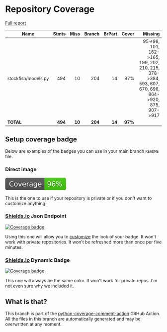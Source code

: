 # Repository Coverage

[Full report](https://htmlpreview.github.io/?https://github.com/johndoknjas/stockfish-1/blob/python-coverage-comment-action-data/htmlcov/index.html)

| Name                |    Stmts |     Miss |   Branch |   BrPart |   Cover |   Missing |
|-------------------- | -------: | -------: | -------: | -------: | ------: | --------: |
| stockfish/models.py |      494 |       10 |      204 |       14 |     97% |95->98, 101, 162->165, 199, 202, 210, 215, 378->384, 593, 607, 670, 698, 864->920, 875, 907->917 |
|           **TOTAL** |  **494** |   **10** |  **204** |   **14** | **97%** |           |


## Setup coverage badge

Below are examples of the badges you can use in your main branch `README` file.

### Direct image

[![Coverage badge](https://raw.githubusercontent.com/johndoknjas/stockfish-1/python-coverage-comment-action-data/badge.svg)](https://htmlpreview.github.io/?https://github.com/johndoknjas/stockfish-1/blob/python-coverage-comment-action-data/htmlcov/index.html)

This is the one to use if your repository is private or if you don't want to customize anything.

### [Shields.io](https://shields.io) Json Endpoint

[![Coverage badge](https://img.shields.io/endpoint?url=https://raw.githubusercontent.com/johndoknjas/stockfish-1/python-coverage-comment-action-data/endpoint.json)](https://htmlpreview.github.io/?https://github.com/johndoknjas/stockfish-1/blob/python-coverage-comment-action-data/htmlcov/index.html)

Using this one will allow you to [customize](https://shields.io/endpoint) the look of your badge.
It won't work with private repositories. It won't be refreshed more than once per five minutes.

### [Shields.io](https://shields.io) Dynamic Badge

[![Coverage badge](https://img.shields.io/badge/dynamic/json?color=brightgreen&label=coverage&query=%24.message&url=https%3A%2F%2Fraw.githubusercontent.com%2Fjohndoknjas%2Fstockfish-1%2Fpython-coverage-comment-action-data%2Fendpoint.json)](https://htmlpreview.github.io/?https://github.com/johndoknjas/stockfish-1/blob/python-coverage-comment-action-data/htmlcov/index.html)

This one will always be the same color. It won't work for private repos. I'm not even sure why we included it.

## What is that?

This branch is part of the
[python-coverage-comment-action](https://github.com/marketplace/actions/python-coverage-comment)
GitHub Action. All the files in this branch are automatically generated and may be
overwritten at any moment.